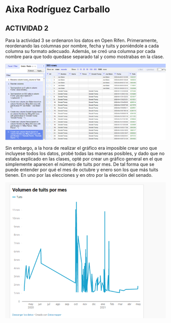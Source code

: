 # Aixa Rodríguez Carballo
## ACTIVIDAD 2

Para la actividad 3 se ordenaron los datos en Open Rifen. Primeramente, reordenando las columnas por nombre, fecha y tuits y poniéndole a cada columna su formato adecuado. Además, se creó una columna por cada nombre para que todo quedase separado tal y como mostrabas en la clase.

![](open-refine-act3.png)

Sin embargo, a la hora de realizar el gráfico era imposible crear uno que incluyese todos los datos, probé todas las maneras posibles, y dado que no estaba explicado en las clases, opté por crear un gráfico general en el que simplemente aparecen el número de tuits por mes. De tal forma que se puede entender por qué el mes de octubre y enero son los que más tuits tienen. En uno por las elecciones y en otro por la elección del senado.

![](datawrapper-act3.png)

